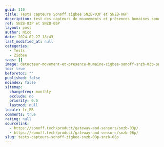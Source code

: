 ```yaml
---
guid: 110
title: Tests capteurs Sonoff zigbee SNZB-03P et SNZB-06P
description: test des capteurs de mouvements et présences humaines sonoff SNZB-03P et SNZB-06P zigbee quelles différences, sont-ils bien reconnus dans nos assistants.
ref: SNZB-03P et SNZB-06P
layout: post
author: Nico
date: 2024-02-27 18:43
last_modified_at: null
categories:
  - Tests
  - Zigbee
tags: []
image: detecteur-movement-et-presence-humaine-zigbee-sonoff-snzb-03p-snzb-06p.png
toc: true
beforetoc: ""
published: false
noindex: false
sitemap:
  changefreq: monthly
  exclude: no
  priority: 0.5
  lastmod: null
locale: fr_FR
comments: true
rating: null
sourcelink:
  - https://sonoff.tech/product/gateway-and-sensors/snzb-03p/
  - https://sonoff.tech/product/gateway-and-sensors/snzb-06p/
slug: tests-capteurs-sonoff-zigbee-snzb-03p-snzb-06p
---
```


